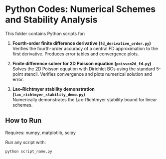 # Python Codes: Numerical Schemes and Stability Analysis

This folder contains Python scripts for:

1. **Fourth-order finite difference derivative (`fd_derivative_order.py`)**  
   Verifies the fourth-order accuracy of a central FD approximation to the first derivative. Produces error tables and convergence plots.

2. **Finite difference solver for 2D Poisson equation (`poisson2d_fd.py`)**  
   Solves the 2D Poisson equation with Dirichlet BCs using the standard 5-point stencil. Verifies convergence and plots numerical solution and error.

3. **Lax–Richtmyer stability demonstration (`lax_richtmyer_stability_demo.py`)**  
   Numerically demonstrates the Lax–Richtmyer stability bound for linear schemes.

## How to Run

Requires: numpy, matplotlib, scipy

Run any script with:

```bash
python script_name.py